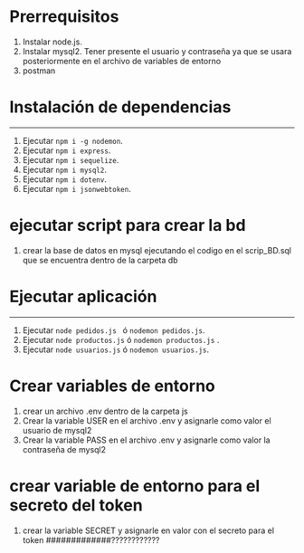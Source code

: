 # Prerrequisitos
1. Instalar node.js.
2. Instalar mysql2. Tener presente el usuario y contraseña ya que se usara posteriormente en el archivo de variables de entorno
3. postman


# Instalación de dependencias
---
1. Ejecutar `npm i -g nodemon`.
2. Ejecutar `npm i express`.
3. Ejecutar `npm i sequelize`.
4. Ejecutar `npm i mysql2`.
5. Ejecutar `npm i dotenv`.
6. Ejecutar `npm i jsonwebtoken`.

# ejecutar script para crear la bd
1. crear la base de datos en mysql ejecutando el codigo en el scrip_BD.sql que se encuentra dentro de la carpeta db




# Ejecutar aplicación 
---
1. Ejecutar  `node pedidos.js ` ó `nodemon pedidos.js`. 
2. Ejecutar  `node productos.js` ó `nodemon productos.js` .
3. Ejecutar  `node usuarios.js` ó `nodemon usuarios.js`.

# Crear variables de entorno 
1. crear un archivo .env dentro de la carpeta js
2. Crear la variable USER en el  archivo .env y asignarle como valor el usuario  de mysql2
3. Crear la variable PASS en el  archivo .env y asignarle como valor la contraseña de mysql2



# crear variable de entorno para el secreto del token
1. crear la variable  SECRET y asignarle en valor con el secreto para el token #############????????????



